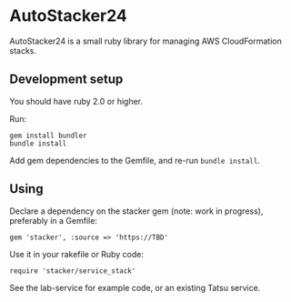 # AutoStacker24

AutoStacker24 is a small ruby library for managing AWS CloudFormation stacks.

## Development setup

You should have ruby 2.0 or higher.

Run:

    gem install bundler
    bundle install

Add gem dependencies to the Gemfile, and re-run `bundle install`.


## Using

Declare a dependency on the stacker gem (note: work in progress), preferably in a Gemfile:

    gem 'stacker', :source => 'https://TBD'

Use it in your rakefile or Ruby code:

    require 'stacker/service_stack'

See the lab-service for example code, or an existing Tatsu service.

